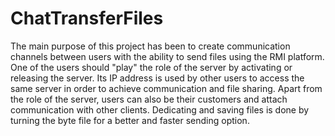 # ChatTransferFiles

The main purpose of this project has been to create communication channels between users with the ability to send files using the
RMI platform.
One of the users should "play" the role of the server by activating or releasing the server.
Its IP address is used by other users to access the same server in order to achieve communication and file sharing. 
Apart from the role of the server, users can also be their customers and attach communication with other clients. 
Dedicating and saving files is done by turning the byte file for a better and faster sending option.
